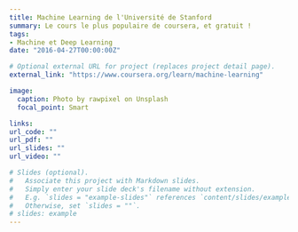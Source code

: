 ```yaml
---
title: Machine Learning de l'Université de Stanford
summary: Le cours le plus populaire de coursera, et gratuit !
tags:
- Machine et Deep Learning
date: "2016-04-27T00:00:00Z"

# Optional external URL for project (replaces project detail page).
external_link: "https://www.coursera.org/learn/machine-learning"

image:
  caption: Photo by rawpixel on Unsplash
  focal_point: Smart

links:
url_code: ""
url_pdf: ""
url_slides: ""
url_video: ""

# Slides (optional).
#   Associate this project with Markdown slides.
#   Simply enter your slide deck's filename without extension.
#   E.g. `slides = "example-slides"` references `content/slides/example-slides.md`.
#   Otherwise, set `slides = ""`.
# slides: example
---
```

